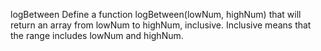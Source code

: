 logBetween
Define a function logBetween(lowNum, highNum) that will return an array from lowNum to highNum, inclusive. Inclusive means that the range includes lowNum and highNum.

